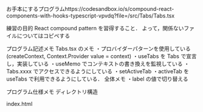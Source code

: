 お手本にするプログラムhttps://codesandbox.io/s/compound-react-components-with-hooks-typescript-vpvdq?file=/src/Tabs/Tabs.tsx

練習の目的 React compound pattern を習得すること．
よって，関係ないファイルについてはコピペする

プログラム記述メモ
Tabs.tsx のメモ
・プロバイダーパターンを使用している(createContext, Context.Provider value = context)
・useTabs を Tabs で宣言し，実装している
・useMemo でコンテキストの書き換えを監視している
・Tabs.xxxx でアクセスできるようにしている
・setActiveTab
・activeTab を useTabs で利用できるようにしている．
全体メモ
・label の値で切り替える

プログラム仕様メモ
ディレクトリ構造

index.html

<!DOCTYPE html>
<html lang="en">
 
<head>
  <meta charset="utf-8">
  <meta name="viewport" content="width=device-width, initial-scale=1, shrink-to-fit=no">
  <meta name="theme-color" content="#000000">
  <!--
     manifest.json provides metadata used when your web app is added to the
     homescreen on Android. See https://developers.google.com/web/fundamentals/engage-and-retain/web-app-manifest/
   -->
  <link rel="manifest" href="%PUBLIC_URL%/manifest.json">
  <link rel="shortcut icon" href="%PUBLIC_URL%/favicon.ico">
  <!--
     Notice the use of %PUBLIC_URL% in the tags above.
     It will be replaced with the URL of the `public` folder during the build.
     Only files inside the `public` folder can be referenced from the HTML.
 
     Unlike "/favicon.ico" or "favicon.ico", "%PUBLIC_URL%/favicon.ico" will
     work correctly both with client-side routing and a non-root public URL.
     Learn how to configure a non-root public URL by running `npm run build`.
   -->
  <title>React App</title>
</head>
 
<body>
  <noscript>
    You need to enable JavaScript to run this app.
  </noscript>
  <div id="root"></div>
  <!--
     This HTML file is a template.
     If you open it directly in the browser, you will see an empty page.
 
     You can add webfonts, meta tags, or analytics to this file.
     The build step will place the bundled scripts into the <body> tag.
 
     To begin the development, run `npm start` or `yarn start`.
     To create a production bundle, use `npm run build` or `yarn build`.
   -->
</body>
 
</html>

style.css
button {
margin-bottom: 20px;
min-width: 150px;
}

.App {
font-family: sans-serif;
text-align: center;
padding: 50px 25px;
}

.tab {
display: inline;
margin: 0 10px;
}

index.tsx
import \* as React from 'react';
import { render } from 'react-dom';
import { Tabs } from './Tabs';

import './styles.css';

function App() {
return (

   <div className="App">
     <Tabs>
       {/* Group of tabs */}
       <Tabs.Tab label="a">Tab A</Tabs.Tab>
       <Tabs.Tab label="b">Tab B</Tabs.Tab>
       <Tabs.Tab label="c">Tab C</Tabs.Tab>
 
       {/* Tab panels */}
       <Tabs.Panel label="a">
         This is tab A{' '}
         <span role="img" aria-label="Rocket ship">
           🚀
         </span>
       </Tabs.Panel>
       <Tabs.Panel label="b">
         This is tab B{' '}
         <span role="img" aria-label="Diamond">
           💎
         </span>
       </Tabs.Panel>
       <Tabs.Panel label="c">
         This is tab C{' '}
         <span role="img" aria-label="Ghost">
           👻
         </span>
       </Tabs.Panel>
     </Tabs>
   </div>
 );
}
 
const rootElement = document.getElementById('root');
render(<App />, rootElement);
